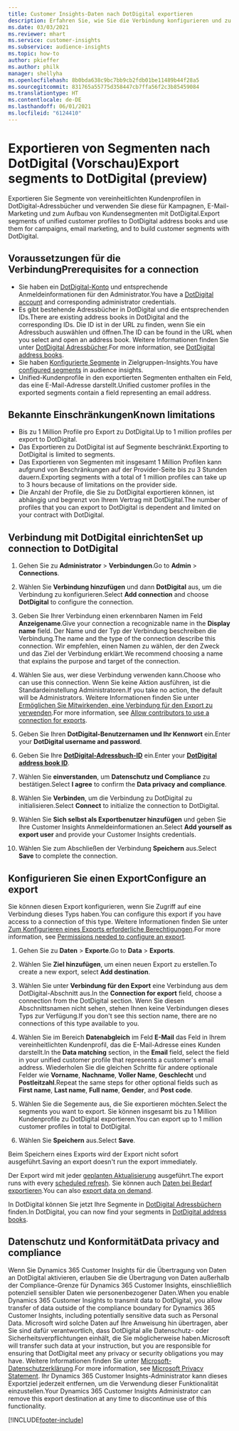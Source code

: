 ```yaml
---
title: Customer Insights-Daten nach DotDigital exportieren
description: Erfahren Sie, wie Sie die Verbindung konfigurieren und zu DotDigital exportieren.
ms.date: 03/03/2021
ms.reviewer: mhart
ms.service: customer-insights
ms.subservice: audience-insights
ms.topic: how-to
author: pkieffer
ms.author: philk
manager: shellyha
ms.openlocfilehash: 8b0bda638c9bc7bb9cb2fdb01be11489b44f28a5
ms.sourcegitcommit: 831765a55775d358447cb7ffa56f2c3b85459084
ms.translationtype: HT
ms.contentlocale: de-DE
ms.lasthandoff: 06/01/2021
ms.locfileid: "6124410"
---
```

# <a name="export-segments-to-dotdigital-preview"></a><span data-ttu-id="7da51-103">Exportieren von Segmenten nach DotDigital (Vorschau)</span><span class="sxs-lookup"><span data-stu-id="7da51-103">Export segments to DotDigital (preview)</span></span>

<span data-ttu-id="7da51-104">Exportieren Sie Segmente von vereinheitlichten Kundenprofilen in DotDigital-Adressbücher und verwenden Sie diese für Kampagnen, E-Mail-Marketing und zum Aufbau von Kundensegmenten mit DotDigital.</span><span class="sxs-lookup"><span data-stu-id="7da51-104">Export segments of unified customer profiles to DotDigital address books and use them for campaigns, email marketing, and to build customer segments with DotDigital.</span></span> 

## <a name="prerequisites-for-a-connection"></a><span data-ttu-id="7da51-105">Voraussetzungen für die Verbindung</span><span class="sxs-lookup"><span data-stu-id="7da51-105">Prerequisites for a connection</span></span>

-   <span data-ttu-id="7da51-106">Sie haben ein [DotDigital-Konto](https://dotdigital.com/) und entsprechende Anmeldeinformationen für den Administrator.</span><span class="sxs-lookup"><span data-stu-id="7da51-106">You have a [DotDigital account](https://dotdigital.com/) and corresponding administrator credentials.</span></span>
-   <span data-ttu-id="7da51-107">Es gibt bestehende Adressbücher in DotDigital und die entsprechenden IDs.</span><span class="sxs-lookup"><span data-stu-id="7da51-107">There are existing address books in DotDigital and the corresponding IDs.</span></span> <span data-ttu-id="7da51-108">Die ID ist in der URL zu finden, wenn Sie ein Adressbuch auswählen und öffnen.</span><span class="sxs-lookup"><span data-stu-id="7da51-108">The ID can be found in the URL when you select and open an address book.</span></span> <span data-ttu-id="7da51-109">Weitere Informationen finden Sie unter [DotDigital Adressbücher](https://support.dotdigital.com/hc/articles/212211968-Creating-an-address-book).</span><span class="sxs-lookup"><span data-stu-id="7da51-109">For more information, see [DotDigital address books](https://support.dotdigital.com/hc/articles/212211968-Creating-an-address-book).</span></span>
-   <span data-ttu-id="7da51-110">Sie haben [Konfigurierte Segmente](segments.md) in Zielgruppen-Insights.</span><span class="sxs-lookup"><span data-stu-id="7da51-110">You have [configured segments](segments.md) in audience insights.</span></span>
-   <span data-ttu-id="7da51-111">Unified-Kundenprofile in den exportierten Segmenten enthalten ein Feld, das eine E-Mail-Adresse darstellt.</span><span class="sxs-lookup"><span data-stu-id="7da51-111">Unified customer profiles in the exported segments contain a field representing an email address.</span></span>

## <a name="known-limitations"></a><span data-ttu-id="7da51-112">Bekannte Einschränkungen</span><span class="sxs-lookup"><span data-stu-id="7da51-112">Known limitations</span></span>

- <span data-ttu-id="7da51-113">Bis zu 1 Million Profile pro Export zu DotDigital.</span><span class="sxs-lookup"><span data-stu-id="7da51-113">Up to 1 million profiles per export to DotDigital.</span></span>
- <span data-ttu-id="7da51-114">Das Exportieren zu DotDigital ist auf Segmente beschränkt.</span><span class="sxs-lookup"><span data-stu-id="7da51-114">Exporting to DotDigital is limited to segments.</span></span>
- <span data-ttu-id="7da51-115">Das Exportieren von Segmenten mit insgesamt 1 Million Profilen kann aufgrund von Beschränkungen auf der Provider-Seite bis zu 3 Stunden dauern.</span><span class="sxs-lookup"><span data-stu-id="7da51-115">Exporting segments with a total of 1 million profiles can take up to 3 hours because of limitations on the provider side.</span></span> 
- <span data-ttu-id="7da51-116">Die Anzahl der Profile, die Sie zu DotDigital exportieren können, ist abhängig und begrenzt von Ihrem Vertrag mit DotDigital.</span><span class="sxs-lookup"><span data-stu-id="7da51-116">The number of profiles that you can export to DotDigital is dependent and limited on your contract with DotDigital.</span></span>

## <a name="set-up-connection-to-dotdigital"></a><span data-ttu-id="7da51-117">Verbindung mit DotDigital einrichten</span><span class="sxs-lookup"><span data-stu-id="7da51-117">Set up connection to DotDigital</span></span>

1. <span data-ttu-id="7da51-118">Gehen Sie zu **Administrator** > **Verbindungen**.</span><span class="sxs-lookup"><span data-stu-id="7da51-118">Go to **Admin** > **Connections**.</span></span>

1. <span data-ttu-id="7da51-119">Wählen Sie **Verbindung hinzufügen** und dann **DotDigital** aus, um die Verbindung zu konfigurieren.</span><span class="sxs-lookup"><span data-stu-id="7da51-119">Select **Add connection** and choose **DotDigital** to configure the connection.</span></span>

1. <span data-ttu-id="7da51-120">Geben Sie Ihrer Verbindung einen erkennbaren Namen im Feld **Anzeigename**.</span><span class="sxs-lookup"><span data-stu-id="7da51-120">Give your connection a recognizable name in the **Display name** field.</span></span> <span data-ttu-id="7da51-121">Der Name und der Typ der Verbindung beschreiben die Verbindung.</span><span class="sxs-lookup"><span data-stu-id="7da51-121">The name and the type of the connection describe this connection.</span></span> <span data-ttu-id="7da51-122">Wir empfehlen, einen Namen zu wählen, der den Zweck und das Ziel der Verbindung erklärt.</span><span class="sxs-lookup"><span data-stu-id="7da51-122">We recommend choosing a name that explains the purpose and target of the connection.</span></span>

1. <span data-ttu-id="7da51-123">Wählen Sie aus, wer diese Verbindung verwenden kann.</span><span class="sxs-lookup"><span data-stu-id="7da51-123">Choose who can use this connection.</span></span> <span data-ttu-id="7da51-124">Wenn Sie keine Aktion ausführen, ist die Standardeinstellung Administratoren.</span><span class="sxs-lookup"><span data-stu-id="7da51-124">If you take no action, the default will be Administrators.</span></span> <span data-ttu-id="7da51-125">Weitere Informationen finden Sie unter [Ermöglichen Sie Mitwirkenden, eine Verbindung für den Export zu verwenden](connections.md#allow-contributors-to-use-a-connection-for-exports).</span><span class="sxs-lookup"><span data-stu-id="7da51-125">For more information, see [Allow contributors to use a connection for exports](connections.md#allow-contributors-to-use-a-connection-for-exports).</span></span>

1. <span data-ttu-id="7da51-126">Geben Sie Ihren **DotDigital-Benutzernamen und Ihr Kennwort** ein.</span><span class="sxs-lookup"><span data-stu-id="7da51-126">Enter your **DotDigital username and password**.</span></span>

1. <span data-ttu-id="7da51-127">Geben Sie Ihre **[DotDigital-Adressbuch-ID](https://support.dotdigital.com/hc/articles/212211968-Creating-an-address-book)** ein.</span><span class="sxs-lookup"><span data-stu-id="7da51-127">Enter your **[DotDigital address book ID](https://support.dotdigital.com/hc/articles/212211968-Creating-an-address-book)**.</span></span>

1. <span data-ttu-id="7da51-128">Wählen Sie **einverstanden**, um **Datenschutz und Compliance** zu bestätigen.</span><span class="sxs-lookup"><span data-stu-id="7da51-128">Select **I agree** to confirm the **Data privacy and compliance**.</span></span>

1. <span data-ttu-id="7da51-129">Wählen Sie **Verbinden**, um die Verbindung zu DotDigital zu initialisieren.</span><span class="sxs-lookup"><span data-stu-id="7da51-129">Select **Connect** to initialize the connection to DotDigital.</span></span>

1. <span data-ttu-id="7da51-130">Wählen Sie **Sich selbst als Exportbenutzer hinzufügen** und geben Sie Ihre Customer Insights Anmeldeinformationen an.</span><span class="sxs-lookup"><span data-stu-id="7da51-130">Select **Add yourself as export user** and provide your Customer Insights credentials.</span></span>

1. <span data-ttu-id="7da51-131">Wählen Sie zum Abschließen der Verbindung **Speichern** aus.</span><span class="sxs-lookup"><span data-stu-id="7da51-131">Select **Save** to complete the connection.</span></span> 

## <a name="configure-an-export"></a><span data-ttu-id="7da51-132">Konfigurieren Sie einen Export</span><span class="sxs-lookup"><span data-stu-id="7da51-132">Configure an export</span></span>

<span data-ttu-id="7da51-133">Sie können diesen Export konfigurieren, wenn Sie Zugriff auf eine Verbindung dieses Typs haben.</span><span class="sxs-lookup"><span data-stu-id="7da51-133">You can configure this export if you have access to a connection of this type.</span></span> <span data-ttu-id="7da51-134">Weitere Informationen finden Sie unter [Zum Konfigurieren eines Exports erforderliche Berechtigungen](export-destinations.md#set-up-a-new-export).</span><span class="sxs-lookup"><span data-stu-id="7da51-134">For more information, see [Permissions needed to configure an export](export-destinations.md#set-up-a-new-export).</span></span>

1. <span data-ttu-id="7da51-135">Gehen Sie zu **Daten** > **Exporte**.</span><span class="sxs-lookup"><span data-stu-id="7da51-135">Go to **Data** > **Exports**.</span></span>

1. <span data-ttu-id="7da51-136">Wählen Sie **Ziel hinzufügen**, um einen neuen Export zu erstellen.</span><span class="sxs-lookup"><span data-stu-id="7da51-136">To create a new export, select **Add destination**.</span></span>

1. <span data-ttu-id="7da51-137">Wählen Sie unter **Verbindung für den Export** eine Verbindung aus dem DotDigital-Abschnitt aus.</span><span class="sxs-lookup"><span data-stu-id="7da51-137">In the **Connection for export** field, choose a connection from the DotDigital section.</span></span> <span data-ttu-id="7da51-138">Wenn Sie diesen Abschnittsnamen nicht sehen, stehen Ihnen keine Verbindungen dieses Typs zur Verfügung.</span><span class="sxs-lookup"><span data-stu-id="7da51-138">If you don't see this section name, there are no connections of this type available to you.</span></span>


1. <span data-ttu-id="7da51-139">Wählen Sie im Bereich **Datenabgleich** im Feld **E-Mail** das Feld in Ihrem vereinheitlichten Kundenprofil, das die E-Mail-Adresse eines Kunden darstellt.</span><span class="sxs-lookup"><span data-stu-id="7da51-139">In the **Data matching** section, in the **Email** field, select the field in your unified customer profile that represents a customer's email address.</span></span> <span data-ttu-id="7da51-140">Wiederholen Sie die gleichen Schritte für andere optionale Felder wie **Vorname**, **Nachname**, **Voller Name**, **Geschlecht** und **Postleitzahl**.</span><span class="sxs-lookup"><span data-stu-id="7da51-140">Repeat the same steps for other optional fields such as **First name**, **Last name**, **Full name**, **Gender**, and **Post code**.</span></span>

1. <span data-ttu-id="7da51-141">Wählen Sie die Segemente aus, die Sie exportieren möchten.</span><span class="sxs-lookup"><span data-stu-id="7da51-141">Select the segments you want to export.</span></span> <span data-ttu-id="7da51-142">Sie können insgesamt bis zu 1 Million Kundenprofile zu DotDigital exportieren.</span><span class="sxs-lookup"><span data-stu-id="7da51-142">You can export up to 1 million customer profiles in total to DotDigital.</span></span>

1. <span data-ttu-id="7da51-143">Wählen Sie **Speichern** aus.</span><span class="sxs-lookup"><span data-stu-id="7da51-143">Select **Save**.</span></span>

<span data-ttu-id="7da51-144">Beim Speichern eines Exports wird der Export nicht sofort ausgeführt.</span><span class="sxs-lookup"><span data-stu-id="7da51-144">Saving an export doesn't run the export immediately.</span></span>

<span data-ttu-id="7da51-145">Der Export wird mit jeder [geplanten Aktualisierung](system.md#schedule-tab) ausgeführt.</span><span class="sxs-lookup"><span data-stu-id="7da51-145">The export runs with every [scheduled refresh](system.md#schedule-tab).</span></span> <span data-ttu-id="7da51-146">Sie können auch [Daten bei Bedarf exportieren](export-destinations.md#run-exports-on-demand).</span><span class="sxs-lookup"><span data-stu-id="7da51-146">You can also [export data on demand](export-destinations.md#run-exports-on-demand).</span></span> 
 
<span data-ttu-id="7da51-147">In DotDigital können Sie jetzt Ihre Segmente in [DotDigital Adressbüchern](https://support.dotdigital.com/hc/articles/212211968-Creating-an-address-book) finden.</span><span class="sxs-lookup"><span data-stu-id="7da51-147">In DotDigital, you can now find your segments in [DotDigital address books](https://support.dotdigital.com/hc/articles/212211968-Creating-an-address-book).</span></span>


## <a name="data-privacy-and-compliance"></a><span data-ttu-id="7da51-148">Datenschutz und Konformität</span><span class="sxs-lookup"><span data-stu-id="7da51-148">Data privacy and compliance</span></span>

<span data-ttu-id="7da51-149">Wenn Sie Dynamics 365 Customer Insights für die Übertragung von Daten an DotDigital aktivieren, erlauben Sie die Übertragung von Daten außerhalb der Compliance-Grenze für Dynamics 365 Customer Insights, einschließlich potenziell sensibler Daten wie personenbezogener Daten.</span><span class="sxs-lookup"><span data-stu-id="7da51-149">When you enable Dynamics 365 Customer Insights to transmit data to DotDigital, you allow transfer of data outside of the compliance boundary for Dynamics 365 Customer Insights, including potentially sensitive data such as Personal Data.</span></span> <span data-ttu-id="7da51-150">Microsoft wird solche Daten auf Ihre Anweisung hin übertragen, aber Sie sind dafür verantwortlich, dass DotDigital alle Datenschutz- oder Sicherheitsverpflichtungen einhält, die Sie möglicherweise haben.</span><span class="sxs-lookup"><span data-stu-id="7da51-150">Microsoft will transfer such data at your instruction, but you are responsible for ensuring that DotDigital meet any privacy or security obligations you may have.</span></span> <span data-ttu-id="7da51-151">Weitere Informationen finden Sie unter [Microsoft-Datenschutzerklärung](https://go.microsoft.com/fwlink/?linkid=396732).</span><span class="sxs-lookup"><span data-stu-id="7da51-151">For more information, see [Microsoft Privacy Statement](https://go.microsoft.com/fwlink/?linkid=396732).</span></span>
<span data-ttu-id="7da51-152">Ihr Dynamics 365 Customer Insights-Administrator kann dieses Exportziel jederzeit entfernen, um die Verwendung dieser Funktionalität einzustellen.</span><span class="sxs-lookup"><span data-stu-id="7da51-152">Your Dynamics 365 Customer Insights Administrator can remove this export destination at any time to discontinue use of this functionality.</span></span>


[!INCLUDE[footer-include](../includes/footer-banner.md)]
